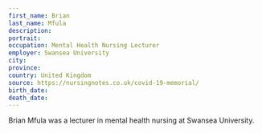 ```yaml
---
first_name: Brian
last_name: Mfula
description: 
portrait: 
occupation: Mental Health Nursing Lecturer
employer: Swansea University
city: 
province: 
country: United Kingdom
source: https://nursingnotes.co.uk/covid-19-memorial/
birth_date: 
death_date: 
---
```


Brian Mfula was a lecturer in mental health nursing at Swansea University.